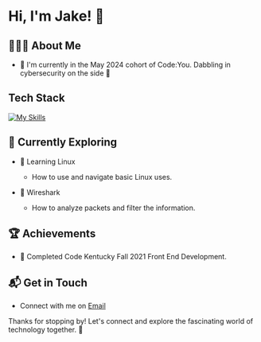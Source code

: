 # Hi, I'm Jake! 👋

## 🕵🏻‍♂️ About Me

- 🔭 I'm currently in the May 2024 cohort of Code:You. Dabbling in cybersecurity on the side 🌃

## Tech Stack
[![My Skills](https://skillicons.dev/icons?i=html,css.js)](https://skillicons.dev)

## 🌱 Currently Exploring

- 🚀 Learning Linux
  - How to use and navigate basic Linux uses.

- 🦈 Wireshark
  - How to analyze packets and filter the information.
  

 ## 🏆 Achievements

- 🌟 Completed Code Kentucky Fall 2021 Front End Development.


## 📬 Get in Touch

- Connect with me on [Email](jacobbsexton@gmail.com)

Thanks for stopping by! Let's connect and explore the fascinating world of technology together. 🚀

<!--
**inkwriter/inkwriter** is a ✨ _special_ ✨ repository because its `README.md` (this file) appears on your GitHub profile.

Here are some ideas to get you started:

- 🔭 I’m currently working on ...
- 🌱 I’m currently learning ...
- 👯 I’m looking to collaborate on ...
- 🤔 I’m looking for help with ...
- 💬 Ask me about ...
- 📫 How to reach me: ...
- 😄 Pronouns: ...
- ⚡ Fun fact: ...
-->
